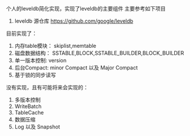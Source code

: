 个人的leveldb简化实现，实现了leveldb的主要组件
主要参考如下项目 
1. leveldb 源仓库 https://github.com/google/leveldb

目前实现了：
1. 内存table模块：  skiplist,memtable
2. 磁盘数据结构：   SSTABLE,BLOCK,SSTABLE_BUILDER,BLOCK_BUILDER
3. 单一版本控制:    version
4. 后台Compact:    minor Compact 以及 Major Compact
5. 基于锁的同步读写 

没有实现，且有可能将来会实现的：
1. 多版本控制
2. WriteBatch
3. TableCache
4. 数据压缩
5. Log 以及 Snapshot

